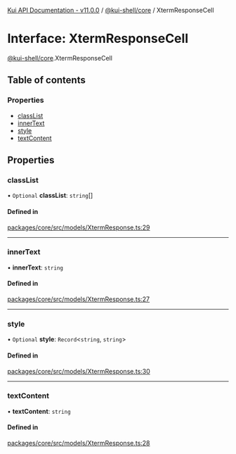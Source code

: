 [Kui API Documentation - v11.0.0](../README.md) / [@kui-shell/core](../modules/kui_shell_core.md) / XtermResponseCell

# Interface: XtermResponseCell

[@kui-shell/core](../modules/kui_shell_core.md).XtermResponseCell

## Table of contents

### Properties

- [classList](kui_shell_core.XtermResponseCell.md#classlist)
- [innerText](kui_shell_core.XtermResponseCell.md#innertext)
- [style](kui_shell_core.XtermResponseCell.md#style)
- [textContent](kui_shell_core.XtermResponseCell.md#textcontent)

## Properties

### classList

• `Optional` **classList**: `string`[]

#### Defined in

[packages/core/src/models/XtermResponse.ts:29](https://github.com/kubernetes-sigs/kui/blob/kui/packages/core/src/models/XtermResponse.ts#L29)

---

### innerText

• **innerText**: `string`

#### Defined in

[packages/core/src/models/XtermResponse.ts:27](https://github.com/kubernetes-sigs/kui/blob/kui/packages/core/src/models/XtermResponse.ts#L27)

---

### style

• `Optional` **style**: `Record`<`string`, `string`\>

#### Defined in

[packages/core/src/models/XtermResponse.ts:30](https://github.com/kubernetes-sigs/kui/blob/kui/packages/core/src/models/XtermResponse.ts#L30)

---

### textContent

• **textContent**: `string`

#### Defined in

[packages/core/src/models/XtermResponse.ts:28](https://github.com/kubernetes-sigs/kui/blob/kui/packages/core/src/models/XtermResponse.ts#L28)
